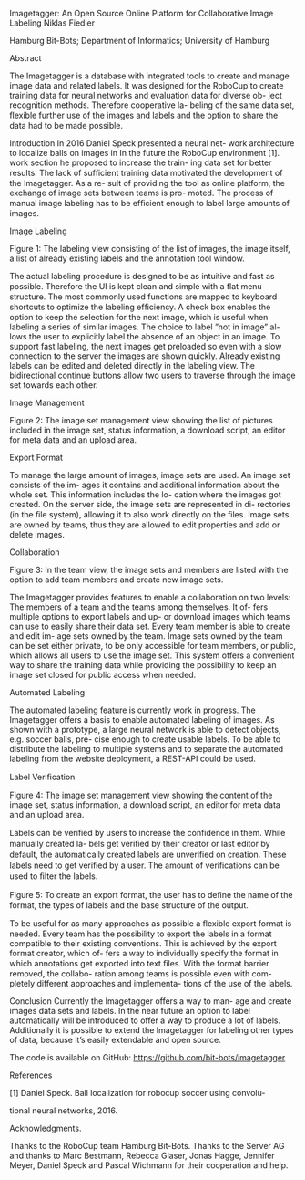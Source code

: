 Imagetagger:
An Open Source Online Platform for Collaborative Image Labeling
Niklas Fiedler

Hamburg Bit-Bots; Department of Informatics; University of Hamburg

Abstract

The Imagetagger is a database with integrated tools
to create and manage image data and related labels. It
was designed for the RoboCup to create training data
for neural networks and evaluation data for diverse ob-
ject recognition methods. Therefore cooperative la-
beling of the same data set, ﬂexible further use of the
images and labels and the option to share the data had
to be made possible.

Introduction
In 2016 Daniel Speck presented a neural net-
work architecture to localize balls on images in
In the future
the RoboCup environment [1].
work section he proposed to increase the train-
ing data set for better results.
The lack of sufﬁcient training data motivated
the development of the Imagetagger. As a re-
sult of providing the tool as online platform, the
exchange of image sets between teams is pro-
moted. The process of manual image labeling
has to be efﬁcient enough to label large amounts
of images.

Image Labeling

Figure 1: The labeling view consisting of the list of images, the image
itself, a list of already existing labels and the annotation tool window.

The actual labeling procedure is designed to be
as intuitive and fast as possible. Therefore the
UI is kept clean and simple with a ﬂat menu
structure. The most commonly used functions
are mapped to keyboard shortcuts to optimize
the labeling efﬁciency. A check box enables the
option to keep the selection for the next image,
which is useful when labeling a series of similar
images. The choice to label ”not in image” al-
lows the user to explicitly label the absence of an
object in an image. To support fast labeling, the
next images get preloaded so even with a slow
connection to the server the images are shown
quickly.
Already existing labels can be edited and deleted
directly in the labeling view. The bidirectional
continue buttons allow two users to traverse
through the image set towards each other.

Image Management

Figure 2: The image set management view showing the list of pictures
included in the image set, status information, a download script, an
editor for meta data and an upload area.

Export Format

To manage the large amount of images, image
sets are used. An image set consists of the im-
ages it contains and additional information about
the whole set. This information includes the lo-
cation where the images got created. On the
server side, the image sets are represented in di-
rectories (in the ﬁle system), allowing it to also
work directly on the ﬁles. Image sets are owned
by teams, thus they are allowed to edit properties
and add or delete images.

Collaboration

Figure 3: In the team view, the image sets and members are listed
with the option to add team members and create new image sets.

The Imagetagger provides features to enable a
collaboration on two levels: The members of a
team and the teams among themselves.
It of-
fers multiple options to export labels and up- or
download images which teams can use to easily
share their data set.
Every team member is able to create and edit im-
age sets owned by the team. Image sets owned
by the team can be set either private, to be only
accessible for team members, or public, which
allows all users to use the image set. This system
offers a convenient way to share the training data
while providing the possibility to keep an image
set closed for public access when needed.

Automated Labeling

The automated labeling feature is currently work
in progress. The Imagetagger offers a basis
to enable automated labeling of images. As
shown with a prototype, a large neural network
is able to detect objects, e.g. soccer balls, pre-
cise enough to create usable labels. To be able to
distribute the labeling to multiple systems and to
separate the automated labeling from the website
deployment, a REST-API could be used.

Label Veriﬁcation

Figure 4: The image set management view showing the content of the
image set, status information, a download script, an editor for meta
data and an upload area.

Labels can be veriﬁed by users to increase the
conﬁdence in them. While manually created la-
bels get veriﬁed by their creator or last editor
by default, the automatically created labels are
unveriﬁed on creation. These labels need to get
veriﬁed by a user. The amount of veriﬁcations
can be used to ﬁlter the labels.

Figure 5: To create an export format, the user has to deﬁne the name
of the format, the types of labels and the base structure of the output.

To be useful for as many approaches as possible
a ﬂexible export format is needed. Every team
has the possibility to export the labels in a format
compatible to their existing conventions. This is
achieved by the export format creator, which of-
fers a way to individually specify the format in
which annotations get exported into text ﬁles.
With the format barrier removed, the collabo-
ration among teams is possible even with com-
pletely different approaches and implementa-
tions of the use of the labels.

Conclusion
Currently the Imagetagger offers a way to man-
age and create images data sets and labels. In
the near future an option to label automatically
will be introduced to offer a way to produce a
lot of labels. Additionally it is possible to extend
the Imagetagger for labeling other types of data,
because it’s easily extendable and open source.

The code is available on GitHub:
https://github.com/bit-bots/imagetagger

References

[1] Daniel Speck. Ball localization for robocup soccer using convolu-

tional neural networks, 2016.

Acknowledgments.

Thanks to the RoboCup team Hamburg Bit-Bots. Thanks to the Server
AG and thanks to Marc Bestmann, Rebecca Glaser, Jonas Hagge,
Jennifer Meyer, Daniel Speck and Pascal Wichmann for their
cooperation and help.

